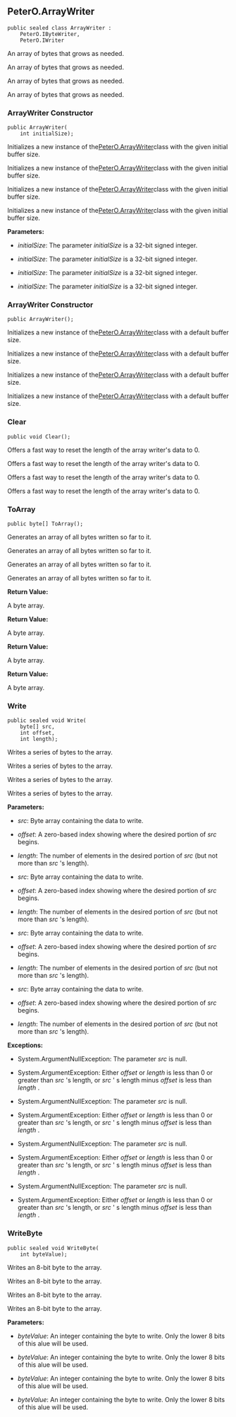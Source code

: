 ## PeterO.ArrayWriter

    public sealed class ArrayWriter :
        PeterO.IByteWriter,
        PeterO.IWriter

An array of bytes that grows as needed.

An array of bytes that grows as needed.

An array of bytes that grows as needed.

An array of bytes that grows as needed.

### ArrayWriter Constructor

    public ArrayWriter(
        int initialSize);

Initializes a new instance of the[PeterO.ArrayWriter](PeterO.ArrayWriter.md)class with the given initial buffer size.

Initializes a new instance of the[PeterO.ArrayWriter](PeterO.ArrayWriter.md)class with the given initial buffer size.

Initializes a new instance of the[PeterO.ArrayWriter](PeterO.ArrayWriter.md)class with the given initial buffer size.

Initializes a new instance of the[PeterO.ArrayWriter](PeterO.ArrayWriter.md)class with the given initial buffer size.

<b>Parameters:</b>

 * <i>initialSize</i>: The parameter <i>initialSize</i>
is a 32-bit signed integer.

 * <i>initialSize</i>: The parameter <i>initialSize</i>
is a 32-bit signed integer.

 * <i>initialSize</i>: The parameter <i>initialSize</i>
is a 32-bit signed integer.

 * <i>initialSize</i>: The parameter <i>initialSize</i>
is a 32-bit signed integer.

### ArrayWriter Constructor

    public ArrayWriter();

Initializes a new instance of the[PeterO.ArrayWriter](PeterO.ArrayWriter.md)class with a default buffer size.

Initializes a new instance of the[PeterO.ArrayWriter](PeterO.ArrayWriter.md)class with a default buffer size.

Initializes a new instance of the[PeterO.ArrayWriter](PeterO.ArrayWriter.md)class with a default buffer size.

Initializes a new instance of the[PeterO.ArrayWriter](PeterO.ArrayWriter.md)class with a default buffer size.

### Clear

    public void Clear();

Offers a fast way to reset the length of the array writer's data to 0.

Offers a fast way to reset the length of the array writer's data to 0.

Offers a fast way to reset the length of the array writer's data to 0.

Offers a fast way to reset the length of the array writer's data to 0.

### ToArray

    public byte[] ToArray();

Generates an array of all bytes written so far to it.

Generates an array of all bytes written so far to it.

Generates an array of all bytes written so far to it.

Generates an array of all bytes written so far to it.

<b>Return Value:</b>

A byte array.

<b>Return Value:</b>

A byte array.

<b>Return Value:</b>

A byte array.

<b>Return Value:</b>

A byte array.

### Write

    public sealed void Write(
        byte[] src,
        int offset,
        int length);

Writes a series of bytes to the array.

Writes a series of bytes to the array.

Writes a series of bytes to the array.

Writes a series of bytes to the array.

<b>Parameters:</b>

 * <i>src</i>: Byte array containing the data to write.

 * <i>offset</i>: A zero-based index showing where the desired portion of <i>src</i>
begins.

 * <i>length</i>: The number of elements in the desired portion of <i>src</i>
(but not more than <i>src</i>
's length).

 * <i>src</i>: Byte array containing the data to write.

 * <i>offset</i>: A zero-based index showing where the desired portion of <i>src</i>
begins.

 * <i>length</i>: The number of elements in the desired portion of <i>src</i>
(but not more than <i>src</i>
's length).

 * <i>src</i>: Byte array containing the data to write.

 * <i>offset</i>: A zero-based index showing where the desired portion of <i>src</i>
begins.

 * <i>length</i>: The number of elements in the desired portion of <i>src</i>
(but not more than <i>src</i>
's length).

 * <i>src</i>: Byte array containing the data to write.

 * <i>offset</i>: A zero-based index showing where the desired portion of <i>src</i>
begins.

 * <i>length</i>: The number of elements in the desired portion of <i>src</i>
(but not more than <i>src</i>
's length).

<b>Exceptions:</b>

 * System.ArgumentNullException:
The parameter <i>src</i>
is null.

 * System.ArgumentException:
Either <i>offset</i>
or <i>length</i>
is less than 0 or greater than <i>src</i>
's length, or <i>src</i>
' s length minus <i>offset</i>
is less than <i>length</i>
.

 * System.ArgumentNullException:
The parameter <i>src</i>
is null.

 * System.ArgumentException:
Either <i>offset</i>
or <i>length</i>
is less than 0 or greater than <i>src</i>
's length, or <i>src</i>
' s length minus <i>offset</i>
is less than <i>length</i>
.

 * System.ArgumentNullException:
The parameter <i>src</i>
is null.

 * System.ArgumentException:
Either <i>offset</i>
or <i>length</i>
is less than 0 or greater than <i>src</i>
's length, or <i>src</i>
' s length minus <i>offset</i>
is less than <i>length</i>
.

 * System.ArgumentNullException:
The parameter <i>src</i>
is null.

 * System.ArgumentException:
Either <i>offset</i>
or <i>length</i>
is less than 0 or greater than <i>src</i>
's length, or <i>src</i>
' s length minus <i>offset</i>
is less than <i>length</i>
.

### WriteByte

    public sealed void WriteByte(
        int byteValue);

Writes an 8-bit byte to the array.

Writes an 8-bit byte to the array.

Writes an 8-bit byte to the array.

Writes an 8-bit byte to the array.

<b>Parameters:</b>

 * <i>byteValue</i>: An integer containing the byte to write. Only the lower 8 bits of this alue will be used.

 * <i>byteValue</i>: An integer containing the byte to write. Only the lower 8 bits of this alue will be used.

 * <i>byteValue</i>: An integer containing the byte to write. Only the lower 8 bits of this alue will be used.

 * <i>byteValue</i>: An integer containing the byte to write. Only the lower 8 bits of this alue will be used.
